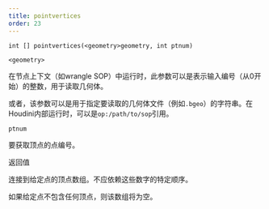 ```yaml
---
title: pointvertices
order: 23
---
```

`int [] pointvertices(<geometry>geometry, int ptnum)`

`<geometry>`

在节点上下文（如wrangle SOP）中运行时，此参数可以是表示输入编号（从0开始）的整数，用于读取几何体。

或者，该参数可以是用于指定要读取的几何体文件（例如`.bgeo`）的字符串。在Houdini内部运行时，可以是`op:/path/to/sop`引用。

`ptnum`

要获取顶点的点编号。

返回值

连接到给定点的顶点数组。不应依赖这些数字的特定顺序。

如果给定点不包含任何顶点，则该数组将为空。
